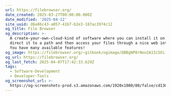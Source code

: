 ```yaml
---
url: https://filebrowser.org/
date_created: 2025-03-27T00:00:00.000Z
date_modified: '2025-04-12'
site_uuid: d6a86c43-a057-41b7-b2e3-187ac3974c12
og_title: File Browser
og_description: >-
  A create-your-own-cloud-kind of software where you can install it on a server,
  direct it to a path and then access your files through a nice web interface.
  You have many available features!
og_image: https://filebrowser.org/~gitbook/ogimage/QBBgNP8rNon2A13i5Oif
og_url: https://filebrowser.org/
og_last_fetch: 2025-04-07T17:42:33.629Z
tags:
  - Software-Development
  - Developer-Tools
og_screenshot_url: >-
  https://og-screenshots-prod.s3.amazonaws.com/1920x1080/80/false/cd130a0fd98b2736868db413f5c1c4063cedd8f87ae415bcd787effc1062e176.jpeg
---
```





